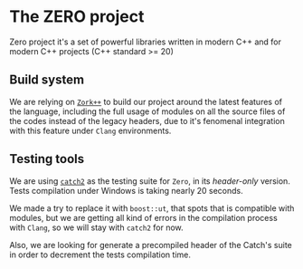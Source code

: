 # The ZERO project

Zero project it's a set of powerful libraries written in modern C++ and for
modern C++ projects (C++ standard >= 20)

## Build system

We are relying on [`Zork++`](https://github.com/zerodaycode/Zork) to build our project around the
latest features of the language, including the full usage of modules on all the source files
of the codes instead of the legacy headers, due to it's fenomenal integration with this feature
under `Clang` environments.

## Testing tools

We are using [`catch2`](https://github.com/catchorg/Catch2) as the testing suite for `Zero`, in its *header-only* version.
Tests compilation under Windows is taking nearly 20 seconds.

We made a try to replace it with `boost::ut`, that spots that is compatible with modules, but
we are getting all kind of errors in the compilation process with `Clang`, so we will stay
with `catch2` for now.

Also, we are looking for generate a precompiled header of the Catch's suite in order to decrement
the tests compilation time.
